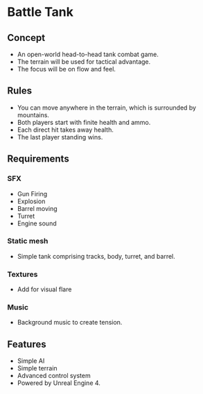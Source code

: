 # Battle Tank
## Concept
* An open-world head-to-head tank combat game.
* The terrain will be used for tactical advantage.
* The focus will be on flow and feel.

## Rules
* You can move anywhere in the terrain, which is surrounded by mountains.
* Both players start with finite health and ammo.
* Each direct hit takes away health.
* The last player standing wins.

## Requirements
### SFX
* Gun Firing
* Explosion
* Barrel moving
* Turret
* Engine sound

### Static mesh
* Simple tank comprising tracks, body, turret, and barrel.

### Textures
* Add for visual flare

### Music
* Background music to create tension.

## Features
* Simple AI
* Simple terrain
* Advanced control system
* Powered by Unreal Engine 4.
